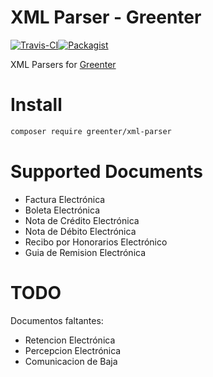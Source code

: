 XML Parser - Greenter
=========================
[![Travis-CI](https://img.shields.io/travis/giansalex/greenter-xml-parser.svg?label=travis-ci&branch=master&style=flat-square)](https://travis-ci.org/giansalex/greenter-xml-parser)[![Packagist](https://img.shields.io/packagist/v/greenter/xml-parser.svg?style=flat-square)](https://packagist.org/packages/greenter/xml-parser)

XML Parsers for [Greenter](https://github.com/giansalex/greenter)

# Install

```bash
composer require greenter/xml-parser
```

# Supported Documents

- Factura Electrónica
- Boleta Electrónica
- Nota de Crédito Electrónica
- Nota de Débito Electrónica
- Recibo por Honorarios Electrónico
- Guia de Remision Electrónica

# TODO

Documentos faltantes:  
- Retencion Electrónica
- Percepcion Electrónica
- Comunicacion de Baja

